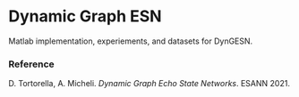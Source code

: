 # Dynamic Graph ESN

Matlab implementation, experiements, and datasets for DynGESN.

### Reference

D. Tortorella, A. Micheli. *Dynamic Graph Echo State Networks*. ESANN 2021.

